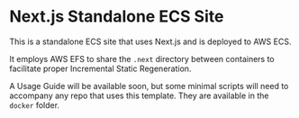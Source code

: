 # Next.js Standalone ECS Site

This is a standalone ECS site that uses Next.js and is deployed to AWS ECS.

It employs AWS EFS to share the `.next` directory between containers to facilitate proper Incremental Static Regeneration.

A Usage Guide will be available soon, but some minimal scripts will need to accompany any repo that uses this template. They are available in the `docker` folder.